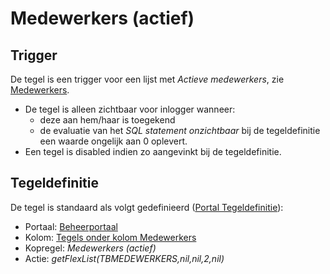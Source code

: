 # Medewerkers (actief)

## Trigger

De tegel is een trigger voor een lijst met *Actieve medewerkers*, zie [Medewerkers](../../../../instellen_inrichten/medewerkers.md).

- De tegel is alleen zichtbaar voor inlogger wanneer:
  - deze aan hem/haar is toegekend
  - de evaluatie van het *SQL statement onzichtbaar* bij de tegeldefinitie een waarde ongelijk aan 0 oplevert.
- Een tegel is disabled indien zo aangevinkt bij de tegeldefinitie.

## Tegeldefinitie

De tegel is standaard als volgt gedefinieerd ([Portal Tegeldefinitie](../../../../instellen_inrichten/portaldefinitie/portal_tegel.md)):

- Portaal: [Beheerportaal](../../portalen_en_moduleschermen/beheerportaal.md)
- Kolom: [Tegels onder kolom Medewerkers](tegels_onder_kolom_medewerkers/README.md)
- Kopregel: *Medewerkers (actief)*
- Actie: *getFlexList(TBMEDEWERKERS,nil,nil,2,nil)*
